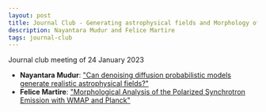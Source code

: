 ```yaml
---
layout: post
title: Journal Club - Generating astrophysical fields and Morphology of Synchrotron
description: Nayantara Mudur and Felice Martire
tags: journal-club
---
```


Journal club meeting of 24 January 2023

* **Nayantara Mudur**: ["Can denoising diffusion probabilistic models generate realistic astrophysical fields?"](https://arxiv.org/abs/2211.12444)
* **Felice Martire**: ["Morphological Analysis of the Polarized Synchrotron Emission with WMAP and Planck"](https://arxiv.org/abs/2301.08041)

